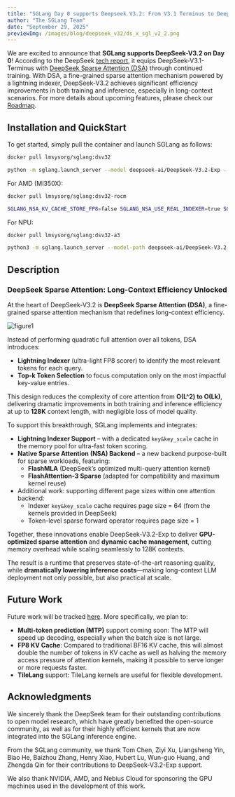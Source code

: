 ```yaml
---
title: "SGLang Day 0 supports Deepseek V3.2: From V3.1 Terminus to Deepseek Sparse Attention"
author: "The SGLang Team"
date: "September 29, 2025"
previewImg: /images/blog/deepseek_v32/ds_x_sgl_v2_2.png
---
```

We are excited to announce that **SGLang supports DeepSeek-V3.2 on Day 0**! According to the DeepSeek [tech report](https://github.com/deepseek-ai/DeepSeek-V3.2-Exp/blob/main/DeepSeek_V3_2.pdf), it equips DeepSeek-V3.1-Terminus with [DeepSeek Sparse Attention (DSA)](https://arxiv.org/pdf/2502.11089) through continued training. With DSA, a fine-grained sparse attention mechanism powered by a lightning indexer, DeepSeek-V3.2 achieves significant efficiency improvements in both training and inference, especially in long-context scenarios. For more details about upcoming features, please check our [Roadmap](https://github.com/sgl-project/sglang/issues/11060).


## Installation and QuickStart

To get started, simply pull the container and launch SGLang as follows:

```bash
docker pull lmsysorg/sglang:dsv32

python -m sglang.launch_server --model deepseek-ai/DeepSeek-V3.2-Exp --tp 8 --dp 8 --enable-dp-attention
```

For AMD (MI350X):

```bash
docker pull lmsysorg/sglang:dsv32-rocm

SGLANG_NSA_KV_CACHE_STORE_FP8=false SGLANG_NSA_USE_REAL_INDEXER=true SGLANG_NSA_USE_TILELANG_PREFILL=true python -m sglang.launch_server --model-path deepseek-ai/DeepSeek-V3.2-Exp --disable-cuda-graph --tp 8 --mem-fraction-static 0.85 --page-size 64 --nsa-prefill "tilelang" --nsa-decode "tilelang"
```


For NPU:

```bash
docker pull lmsysorg/sglang:dsv32-a3

python3 -m sglang.launch_server --model-path deepseek-ai/DeepSeek-V3.2-Exp --trust-remote-code --attention-backend ascend --mem-fraction-static 0.85 --chunked-prefill-size 32768 --disable-radix-cache --tp-size 16 --quantization w8a8_int8
```


## Description

### DeepSeek Sparse Attention: Long-Context Efficiency Unlocked

At the heart of DeepSeek-V3.2 is **DeepSeek Sparse Attention (DSA)**, a fine-grained sparse attention mechanism that redefines long-context efficiency.

![figure1](/images/blog/deepseek_v32/DSA.png)

Instead of performing quadratic full attention over all tokens, DSA introduces:

* **Lightning Indexer** (ultra-light FP8 scorer) to identify the most relevant tokens for each query.
* **Top-k Token Selection** to focus computation only on the most impactful key-value entries.

This design reduces the complexity of core attention from **O(L^2) to O(Lk)**, delivering dramatic improvements in both training and inference efficiency at up to **128K** context length, with negligible loss of model quality.

To support this breakthrough, SGLang implements and integrates:

* **Lightning Indexer Support** – with a dedicated `key&key_scale` cache in the memory pool for ultra-fast token scoring.
* **Native Sparse Attention (NSA) Backend** – a new backend purpose-built for sparse workloads, featuring:
    * **FlashMLA** (DeepSeek’s optimized multi-query attention kernel)
    * **FlashAttention-3 Sparse** (adapted for compatibility and maximum kernel reuse)
* Additional work: supporting different page sizes within one attention backend:
    * Indexer `key&key_scale` cache requires page size = 64 (from the kernels provided in DeepSeek)
    * Token-level sparse forward operator requires page size = 1

Together, these innovations enable DeepSeek-V3.2-Exp to deliver **GPU-optimized sparse attention** and **dynamic cache management**, cutting memory overhead while scaling seamlessly to 128K contexts.

The result is a runtime that preserves state-of-the-art reasoning quality, while **dramatically lowering inference costs**—making long-context LLM deployment not only possible, but also practical at scale.

## Future Work

Future work will be tracked [here](https://github.com/sgl-project/sglang/issues/11060). More specifically, we plan to:

* **Multi-token prediction (MTP)** support coming soon: The MTP will speed up decoding, especially when the batch size is not large.
* **FP8 KV Cache**: Compared to traditional BF16 KV cache, this will almost double the number of tokens in KV cache as well as halving the memory access pressure of attention kernels, making it possible to serve longer or more requests faster.
* **TileLang** support: TileLang kernels are useful for flexible development.

## Acknowledgments

We sincerely thank the DeepSeek team for their outstanding contributions to open model research, which have greatly benefited the open-source community, as well as for their highly efficient kernels that are now integrated into the SGLang inference engine.

From the SGLang community, we thank Tom Chen, Ziyi Xu, Liangsheng Yin, Biao He, Baizhou Zhang, Henry Xiao, Hubert Lu, Wun-guo Huang, and Zhengda Qin for their contributions to DeepSeek-V3.2-Exp support.

We also thank NVIDIA, AMD, and Nebius Cloud for sponsoring the GPU machines used in the development of this work.